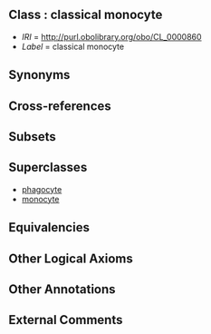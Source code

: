 
## Class : classical monocyte

 * *IRI* = http://purl.obolibrary.org/obo/CL_0000860
 * *Label* = classical monocyte

## Synonyms


## Cross-references


## Subsets


## Superclasses

 * [phagocyte](../../CL/34/CL_0000234.md)
 * [monocyte](../../CL/76/CL_0000576.md)

## Equivalencies


## Other Logical Axioms


## Other Annotations


## External Comments

